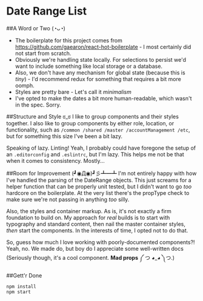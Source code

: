 Date Range List
===============

##A Word or Two (◔ᴗ◔)
* The boilerplate for this project comes from https://github.com/gaearon/react-hot-boilerplate - I most certainly did not start from scratch.
* Obviously we're handling state locally.  For selections to persist we'd want to include something like local storage or a database.
* Also, we don't have any mechanism for global state (because this is *tiny*) - I'd recommend redux for something that requires a bit more oomph.
* Styles are pretty bare - Let's call it *minimalism*
* I've opted to make the dates a bit more human-readable, which wasn't in the spec.  Sorry.

##Structure and Style ಠ_ಠ
I like to group components and their styles together.  I also like to group components by either role, location, or functionality, such as `/common /shared /master /accountManagement /etc`, but for something this size I've been a bit lazy.

Speaking of lazy. Linting!  Yeah, I probably could have foregone the setup of an `.editorconfig` and `.eslintrc`, but I'm lazy.  This helps me not be that when it comes to consistency.  Mostly...

##Room for Improvement (┛◉Д◉)┛彡┻━┻
I'm not entirely happy with how I've handled the parsing of the DateRange objects.  This just screams for a helper function that can be properly unit tested, but I didn't want to go *too* hardcore on the boilerplate.  At the very list there's the propType check to make sure we're not passing in anything *too* silly.

Also, the styles and container markup.  As is, it's not exactly a firm foundation to build on.  My approach for *real* builds is to start with typography and standard content, then nail the master container styles, *then* start the components.  In the interests of time, I opted not to do that.

So, guess how much I love working with poorly-documented components?!  Yeah, no.  We made do, but boy do I appreciate some well-written docs (Seriously though, it's a cool component.  **Mad props** ༼ つ ◕_◕ ༽つ.)

##Gett'r Done
```
npm install
npm start
```
